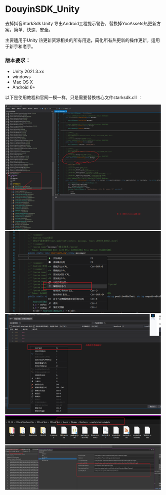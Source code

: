 # DouyinSDK_Unity
去掉抖音StarkSdk Unity 导出Android工程提示警告，替换掉YooAssets热更新方案，简单、快速、安全。

主要适用于Unity 热更新资源相关的所有用途，简化所有热更新的操作更新，适用于新手和老手。

### 版本要求：
- Unity 2021.3.xx
- windows
- Mac OS X
- Android 6+

以下是使用教程和官网一模一样，只是需要替换核心文件starksdk.dll ：

![](Hook抖音修改DLL文件/Snipaste_2023-10-16_13-54-48.png)
![](Hook抖音修改DLL文件/Snipaste_2023-10-16_13-55-02.png)
![](Hook抖音修改DLL文件/Snipaste_2023-10-16_13-55-29.png)
![](Hook抖音修改DLL文件/Snipaste_2023-10-16_14-46-51.png)
![](Hook抖音修改DLL文件/Snipaste_2023-10-17_09-27-46.png)


